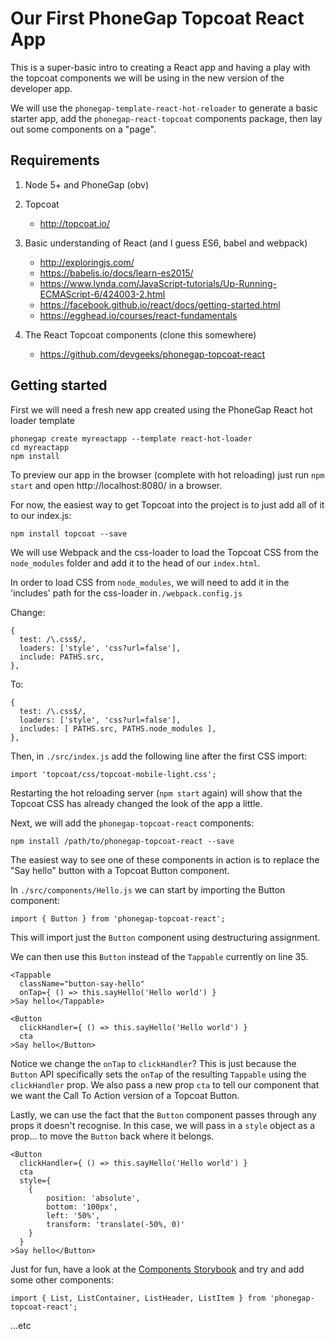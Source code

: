 Our First PhoneGap Topcoat React App
====================================

This is a super-basic intro to creating a React app and having a play with the topcoat components we will be using in the new version of the developer app.

We will use the `phonegap-template-react-hot-reloader` to generate a basic starter app, add the `phonegap-react-topcoat` components package, then lay out some components on a "page".

Requirements
------------

1. Node 5+ and PhoneGap (obv)

2. Topcoat
	- http://topcoat.io/

3. Basic understanding of React (and I guess ES6, babel and webpack)
	- http://exploringjs.com/
	- https://babeljs.io/docs/learn-es2015/
	- https://www.lynda.com/JavaScript-tutorials/Up-Running-ECMAScript-6/424003-2.html
	- https://facebook.github.io/react/docs/getting-started.html
	- https://egghead.io/courses/react-fundamentals

4. The React Topcoat components (clone this somewhere)
	- https://github.com/devgeeks/phonegap-topcoat-react

Getting started
---------------

First we will need a fresh new app created using the PhoneGap React hot loader template
	
```
phonegap create myreactapp --template react-hot-loader
cd myreactapp
npm install
```

To preview our app in the browser (complete with hot reloading) just run `npm start` and open http://localhost:8080/ in a browser.


For now, the easiest way to get Topcoat into the project is to just add all of it to our index.js:

```
npm install topcoat --save
```

We will use Webpack and the css-loader to load the Topcoat CSS from the `node_modules` folder and add it to the head of our `index.html`.

In order to load CSS from `node_modules`, we will need to add it in the 'includes' path for the css-loader in`./webpack.config.js`

Change:

```
{
  test: /\.css$/,
  loaders: ['style', 'css?url=false'],
  include: PATHS.src,
},
```

To:

```
{
  test: /\.css$/,
  loaders: ['style', 'css?url=false'],
  includes: [ PATHS.src, PATHS.node_modules ],
},
```


Then, in `./src/index.js` add the following line after the first CSS import:

```
import 'topcoat/css/topcoat-mobile-light.css';
```

Restarting the hot reloading server (`npm start` again) will show that the Topcoat CSS has already changed the look of the app a little.

Next, we will add the `phonegap-topcoat-react` components:

```
npm install /path/to/phonegap-topcoat-react --save
```

The easiest way to see one of these components in action is to replace the "Say hello" button with a Topcoat Button component.

In `./src/components/Hello.js` we can start by importing the Button component:

```
import { Button } from 'phonegap-topcoat-react';
```

This will import just the `Button` component using destructuring assignment.

We can then use this `Button` instead of the `Tappable` currently on line 35.

```
<Tappable
  className="button-say-hello"
  onTap={ () => this.sayHello('Hello world') }
>Say hello</Tappable>
```

```
<Button
  clickHandler={ () => this.sayHello('Hello world') }
  cta
>Say hello</Button>
```

Notice we change the `onTap` to `clickHandler`? This is just because the `Button` API specifically sets the `onTap` of the resulting `Tappable` using the `clickHandler` prop. We also pass a new prop `cta` to tell our component that we want the Call To Action version of a Topcoat Button.

Lastly, we can use the fact that the `Button` component passes through any props it doesn't recognise. In this case, we will pass in a `style` object as a prop... to move the `Button` back where it belongs.

```
<Button
  clickHandler={ () => this.sayHello('Hello world') }
  cta
  style={
  	{
  		position: 'absolute',
  		bottom: '100px',
  		left: '50%',
  		transform: 'translate(-50%, 0)'
  	}
  }
>Say hello</Button>
```

Just for fun, have a look at the [Components Storybook](https://devgeeks.github.io/phonegap-topcoat-react) and try and add some other components:

```
import { List, ListContainer, ListHeader, ListItem } from 'phonegap-topcoat-react';
```

...etc

